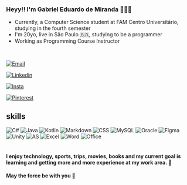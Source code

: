 ### Heyy!! I'm Gabriel Eduardo de Miranda 🐢🤙🤙
* Currently, a Computer Science student at FAM Centro Universitário, studying in the fourth semester
* I'm 20yo, live in São Paulo 🇧🇷, studying to be a programmer
* Working as Programming Course Instructor  
<br>


[![Email](https://img.shields.io/badge/Gmail-D14836?style=for-the-badge&logo=gmail&logoColor=white)](mailto:gabrieleduardomandrade@gmail.com)


[![Linkedin](https://img.shields.io/badge/LinkedIn-0077B5?style=for-the-badge&logo=linkedin&logoColor=white)](https://www.linkedin.com/in/gabriel-eduardo-de-miranda-andrade-b60645231/)


[![Insta](https://img.shields.io/badge/Instagram-E4405F?style=for-the-badge&logo=instagram&logoColor=white)](https://www.instagram.com/gabrieldemiranda_/)


[![Pinterest](https://img.shields.io/badge/Pinterest-%23E60023.svg?&style=for-the-badge&logo=Pinterest&logoColor=white)](https://www.instagram.com/gabrieldemiranda_/)


## skills


![C#](https://img.shields.io/badge/C%23-239120?style=for-the-badge&logo=c-sharp&logoColor=white) ![Java](https://img.shields.io/badge/Java-ED8B00?style=for-the-badge&logo=openjdk&logoColor=white) ![Kotlin](https://img.shields.io/badge/Kotlin-0095D5?&style=for-the-badge&logo=kotlin&logoColor=white) ![Markdown](https://img.shields.io/badge/Markdown-000000?style=for-the-badge&logo=markdown&logoColor=white) ![CSS](https://img.shields.io/badge/CSS-239120?&style=for-the-badge&logo=css3&logoColor=white) ![MySQL]([https://img.shields.io/badge/Oracle-F80000?style=for-the-badge&logo=oracle&logoColor=black](https://img.shields.io/badge/Flutter-02569B?style=for-the-badge&logo=flutter&logoColor=white))  ![Oracle](https://img.shields.io/badge/Oracle-F80000?style=for-the-badge&logo=oracle&logoColor=black)  ![Figma](https://img.shields.io/badge/Figma-F24E1E?style=for-the-badge&logo=figma&logoColor=white)  ![Unity](https://img.shields.io/badge/Unity-100000?style=for-the-badge&logo=unity&logoColor=white) ![AS](https://img.shields.io/badge/Android_Studio-3DDC84?style=for-the-badge&logo=android-studio&logoColor=white) ![Excel](https://img.shields.io/badge/Microsoft_Excel-217346?style=for-the-badge&logo=microsoft-excel&logoColor=white) ![Word](https://img.shields.io/badge/Microsoft_Word-2B579A?style=for-the-badge&logo=microsoft-word&logoColor=white) ![Office](https://img.shields.io/badge/Microsoft_Office-D83B01?style=for-the-badge&logo=microsoft-office&logoColor=white) 
<br>
<br>
#### I enjoy technology, sports, trips, movies, books and my current goal is learning and getting more and more experience at my work area. 🐢

#### May the force be with you 🌌
